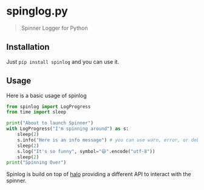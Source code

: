 # spinglog.py

> Spinner Logger for Python

## Installation

Just `pip install spinlog` and you can use it.

## Usage

Here is a basic usage of spinlog

```python
from spinlog import LogProgress
from time import sleep

print("About to launch Spinner")
with LogProgress("I'm spinning around") as s:
    sleep(2)
    s.info("Here is an info message") # you can use warn, error, or debug
    sleep(2)
    s.log("It's so funny", symbol="😆".encode("utf-8"))
    sleep(2)
print("Spinning Over")
```

Spinlog is build on top of [halo](https://github.com/manrajgrover/halo) providing a different API
to interact with the spinner.

